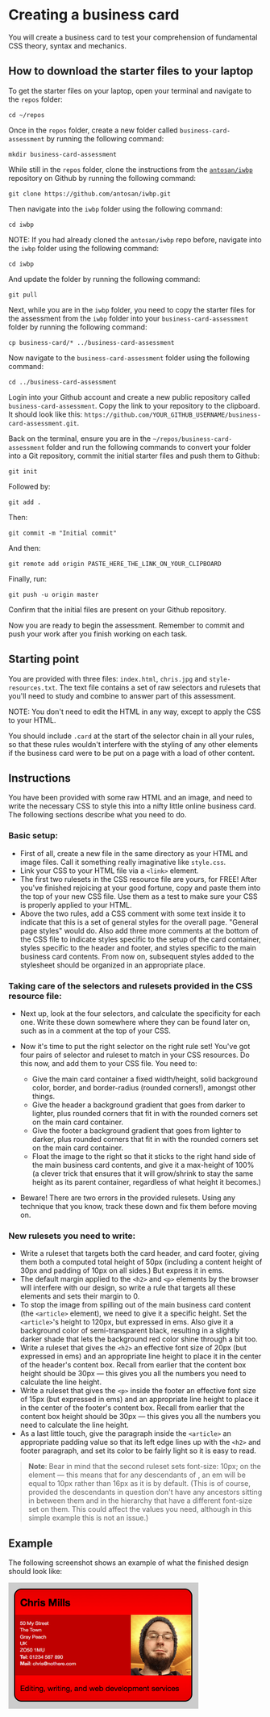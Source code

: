 # Creating a business card

You will create a business card to test your comprehension of fundamental CSS theory, syntax and mechanics.

## How to download the starter files to your laptop

To get the starter files on your laptop, open your terminal and navigate to the `repos` folder:

```
cd ~/repos
```

Once in the `repos` folder, create a new folder called `business-card-assessment` by running the following command:

```
mkdir business-card-assessment
```

While still in the `repos` folder, clone the instructions from the [`antosan/iwbp`](https://github.com/antosan/iwbp) repository on Github by running the following command:

```
git clone https://github.com/antosan/iwbp.git
```

Then navigate into the `iwbp` folder using the following command:

```
cd iwbp
```

NOTE: If you had already cloned the `antosan/iwbp` repo before, navigate into the `iwbp` folder using the following command:

```
cd iwbp
```

And update the folder by running the following command:

```
git pull
```

Next, while you are in the `iwbp` folder, you need to copy the starter files for the assessment from the `iwbp` folder into your `business-card-assessment` folder by running the following command:

```
cp business-card/* ../business-card-assessment
```

Now navigate to the `business-card-assessment` folder using the following command:

```
cd ../business-card-assessment
```

Login into your Github account and create a new public repository called `business-card-assessment`. Copy the link to your repository to the clipboard. It should look like this: `https://github.com/YOUR_GITHUB_USERNAME/business-card-assessment.git`.

Back on the terminal, ensure you are in the `~/repos/business-card-assessment` folder and run the following commands to convert your folder into a Git repository, commit the initial starter files and push them to Github:

```
git init
```

Followed by:

```
git add .
```

Then:

```
git commit -m "Initial commit"
```

And then:

```
git remote add origin PASTE_HERE_THE_LINK_ON_YOUR_CLIPBOARD
```

Finally, run:

```
git push -u origin master
```

Confirm that the initial files are present on your Github repository.

Now you are ready to begin the assessment. Remember to commit and push your work after you finish working on each task.

## Starting point

You are provided with three files: `index.html`, `chris.jpg` and `style-resources.txt`. The text file contains a set of raw selectors and rulesets that you'll need to study and combine to answer part of this assessment.

NOTE: You don't need to edit the HTML in any way, except to apply the CSS to your HTML.

You should include `.card` at the start of the selector chain in all your rules, so that these rules wouldn't interfere with the styling of any other elements if the business card were to be put on a page with a load of other content.

## Instructions 

You have been provided with some raw HTML and an image, and need to write the necessary CSS to style this into a nifty little online business card. The following sections describe what you need to do.

### Basic setup:

-   First of all, create a new file in the same directory as your HTML and image files. Call it something really imaginative like `style.css`.
-   Link your CSS to your HTML file via a `<link>` element.
-   The first two rulesets in the CSS resource file are yours, for FREE! After you've finished rejoicing at your good fortune, copy and paste them into the top of your new CSS file. Use them as a test to make sure your CSS is properly applied to your HTML.
-   Above the two rules, add a CSS comment with some text inside it to indicate that this is a set of general styles for the overall page. "General page styles" would do. Also add three more comments at the bottom of the CSS file to indicate styles specific to the setup of the card container, styles specific to the header and footer, and styles specific to the main business card contents. From now on, subsequent styles added to the stylesheet should be organized in an appropriate place.

### Taking care of the selectors and rulesets provided in the CSS resource file:

-   Next up, look at the four selectors, and calculate the specificity for each one. Write these down somewhere where they can be found later on, such as in a comment at the top of your CSS.
-   Now it's time to put the right selector on the right rule set! You've got four pairs of selector and ruleset to match in your CSS resources. Do this now, and add them to your CSS file. You need to:

    -   Give the main card container a fixed width/height, solid background color, border, and border-radius (rounded corners!), amongst other things.
    -   Give the header a background gradient that goes from darker to lighter, plus rounded corners that fit in with the rounded corners set on the main card container.
    -   Give the footer a background gradient that goes from lighter to darker, plus rounded corners that fit in with the rounded corners set on the main card container.
    -   Float the image to the right so that it sticks to the right hand side of the main business card contents, and give it a max-height of 100% (a clever trick that ensures that it will grow/shrink to stay the same height as its parent container, regardless of what height it becomes.)

-   Beware! There are two errors in the provided rulesets. Using any technique that you know, track these down and fix them before moving on.

### New rulesets you need to write:

-   Write a ruleset that targets both the card header, and card footer, giving them both a computed total height of 50px (including a content height of 30px and padding of 10px on all sides.) But express it in ems.
-   The default margin applied to the `<h2>` and `<p>` elements by the browser will interfere with our design, so write a rule that targets all these elements and sets their margin to 0.
-   To stop the image from spilling out of the main business card content (the `<article>` element), we need to give it a specific height. Set the `<article>`'s height to 120px, but expressed in ems. Also give it a background color of semi-transparent black, resulting in a slightly darker shade that lets the background red color shine through a bit too.
-   Write a ruleset that gives the `<h2>` an effective font size of 20px (but expressed in ems) and an appropriate line height to place it in the center of the header's content box. Recall from earlier that the content box height should be 30px — this gives you all the numbers you need to calculate the line height.
-   Write a ruleset that gives the `<p>` inside the footer an effective font size of 15px (but expressed in ems) and an appropriate line height to place it in the center of the footer's content box. Recall from earlier that the content box height should be 30px — this gives you all the numbers you need to calculate the line height.
-   As a last little touch, give the paragraph inside the `<article>` an appropriate padding value so that its left edge lines up with the `<h2>` and footer paragraph, and set its color to be fairly light so it is easy to read.

> **Note**: Bear in mind that the second ruleset sets font-size: 10px; on the <html> element — this means that for any descendants of <html>, an em will be equal to 10px rather than 16px as it is by default. (This is of course, provided the descendants in question don't have any ancestors sitting in between them and <html> in the hierarchy that have a different font-size set on them. This could affect the values you need, although in this simple example this is not an issue.)

## Example

The following screenshot shows an example of what the finished design should look like:

![Business Card](business-card.png)
